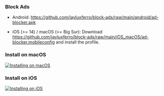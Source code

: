 ### Block Ads

- Android: https://github.com/jayluxferro/block-ads/raw/main/android/ad-blocker.apk

- iOS (>= 14) / macOS (>= Big Sur): Download https://github.com/jayluxferro/block-ads/raw/main/iOS_macOS/ad-blocker.mobileconfig and install the profile.

### Install on macOS
[![Installing on macOS](https://res.cloudinary.com/marcomontalbano/image/upload/v1634027332/video_to_markdown/images/video--c685e2032afe1e772a4754996d86c5cd-c05b58ac6eb4c4700831b2b3070cd403.jpg)](https://raw.githubusercontent.com/jayluxferro/block-ads/main/res/macOS.mov "Installing on macOS")

### Install on iOS
[![Installing on iOS](https://res.cloudinary.com/marcomontalbano/image/upload/v1634027454/video_to_markdown/images/video--a482fb96156f961e0037713397a022ef-c05b58ac6eb4c4700831b2b3070cd403.jpg)](https://github.com/jayluxferro/block-ads/blob/main/res/iOS.mov?raw=true "Installing on iOS")
